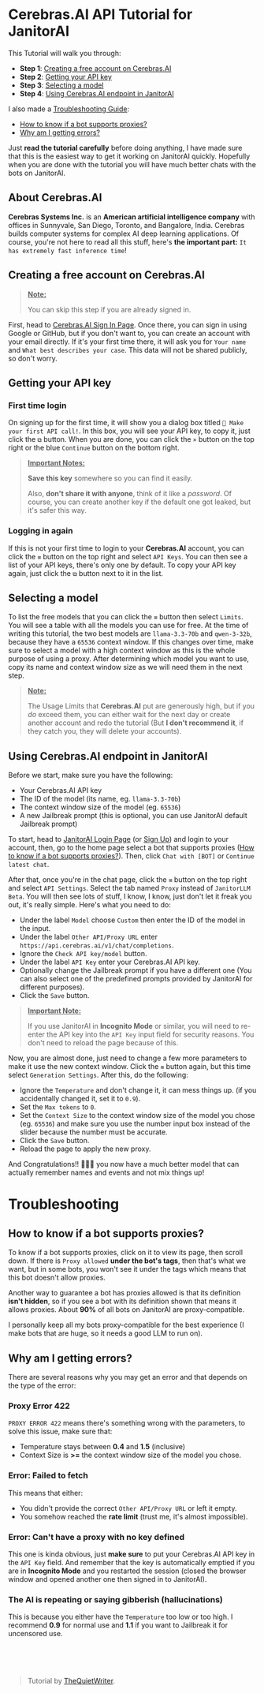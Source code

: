 # Cerebras.AI API Tutorial for JanitorAI

This Tutorial will walk you through:
+ **Step 1**: [Creating a free account on Cerebras.AI](#creating-a-free-account-on-cerebrasai)
+ **Step 2**: [Getting your API key](#getting-your-api-key)
+ **Step 3**: [Selecting a model](#selecting-a-model)
+ **Step 4**: [Using Cerebras.AI endpoint in JanitorAI](#using-cerebrasai-endpoint-in-janitorai)

I also made a [Troubleshooting Guide](#troubleshooting):
+ [How to know if a bot supports proxies?](#how-to-know-if-a-bot-supports-proxies)
+ [Why am I getting errors?](#why-am-i-getting-errors)

Just **read the tutorial carefully** before doing anything, I have made sure that this is the easiest way to get it working on JanitorAI quickly. Hopefully when you are done with the tutorial you will have much better chats with the bots on JanitorAI.

## About Cerebras.AI
**Cerebras Systems Inc.** is an **American artificial intelligence company** with offices in Sunnyvale, San Diego, Toronto, and Bangalore, India. Cerebras builds computer systems for complex AI deep learning applications. Of course, you're not here to read all this stuff, here's **the important part:** `It has extremely fast inference time`!

## Creating a free account on Cerebras.AI
> **<u>Note:</u>**
> 
> You can skip this step if you are already signed in.

First, head to [Cerebras.AI Sign In Page](https://cloud.cerebras.ai/). Once there, you can sign in using Google or GitHub, but if you don't want to, you can create an account with your email directly. If it's your first time there, it will ask you for `Your name` and `What best describes your case`. This data will not be shared publicly, so don't worry.

## Getting your API key

### First time login
On signing up for the first time, it will show you a dialog box titled `🚀 Make your first API call!`. In this box, you will see your API key, to copy it, just click the `⧉` button. When you are done, you can click the `×` button on the top right or the blue `Continue` button on the  bottom right.
> **<u>Important Notes:</u>**
> 
> **Save this key** somewhere so you can find it easily.
> 
> Also, **don't share it with anyone**, think of it like a _password_. Of course, you can create another key if the default one got leaked, but it's safer this way.

### Logging in again
If this is not your first time to login to your **Cerebras.AI** account, you can click the `≡` button on the top right and select `API Keys`. You can then see a list of your API keys, there's only one by default. To copy your API key again, just click the `⧉` button next to it in the list.

## Selecting a model
To list the free models that you can click the `≡` button then select `Limits`. You will see a table with all the models you can use for free. At the time of writing this tutorial, the two best models are `llama-3.3-70b` and `qwen-3-32b`, because they have a `65536` context window. If this changes over time, make sure to select a model with a high context window as this is the whole purpose of using a proxy. After determining which model you want to use, copy its name and context window size as we will need them in the next step.
> **<u>Note:</u>**
> 
> The Usage Limits that **Cerebras.AI** put are generously high, but if you *do* exceed them, you can either wait for the next day or create another account and redo the tutorial (But **I don't recommend it**, if they catch you, they will delete your accounts).

## Using Cerebras.AI endpoint in JanitorAI
Before we start, make sure you have the following:
+ Your Cerebras.AI API key
+ The ID of the model (its name, eg. `llama-3.3-70b`)
+ The context window size of the model (eg. `65536`)
+ A new Jailbreak prompt (this is optional, you can use JanitorAI default Jailbreak prompt)

To start, head to [JanitorAI Login Page](https://janitorai.com/login) (or [Sign Up](https://janitorai.com/register)) and login to your account, then, go to the home page select a bot that supports proxies ([How to know if a bot supports proxies?](#how-to-know-if-a-bot-supports-proxies)). Then, click `Chat with [BOT]` or `Continue latest chat`.

After that, once you're in the chat page, click the `≡` button on the top right and select `API Settings`. Select the tab named `Proxy` instead of `JanitorLLM Beta`. You will then see lots of stuff, I know, I know, just don't let it freak you out, it's really simple. Here's what you need to do: 
+ Under the label `Model` choose `Custom` then enter the ID of the model in the input.
+ Under the label `Other API/Proxy URL` enter `https://api.cerebras.ai/v1/chat/completions`.
+ Ignore the `Check API key/model` button.
+ Under the label `API Key` enter your Cerebras.AI API key.
+ Optionally change the Jailbreak prompt if you have a different one (You can also select one of the predefined prompts provided by JanitorAI for different purposes).
+ Click the `Save` button.

> **<u>Important Note:</u>**
> 
> If you use JanitorAI in **Incognito Mode** or similar, you will need to re-enter the API key into the `API Key` input field for security reasons. You don't need to reload the page because of this.

Now, you are almost done, just need to change a few more parameters to make it use the new context window. Click the `≡` button again, but this time select `Generation Settings`. After this, do the following:
+ Ignore the `Temperature` and don't change it, it can mess things up. (if you accidentally changed it, set it to `0.9`).
+ Set the `Max tokens` to `0`.
+ Set the `Context Size` to the context window size of the model you chose (eg. `65536`) and make sure you use the number input box instead of the slider because the number must be accurate.
+ Click the `Save` button.
+ Reload the page to apply the new proxy.

And Congratulations!! 🎉🎉🎉 you now have a much better model that can actually remember names and events and not mix things up!


# Troubleshooting

## How to know if a bot supports proxies?
To know if a bot supports proxies, click on it to view its page, then scroll down.
If there is `Proxy allowed` **under the bot's tags**, then that's what we want, but in some bots, you won't see it under the tags which means that this bot doesn't allow proxies.

Another way to guarantee a bot has proxies allowed is that its definition **isn't hidden**, so if you see a bot with its definition shown that means it allows proxies. About **90%** of all bots on JanitorAI are proxy-compatible.

I personally keep all my bots proxy-compatible for the best experience (I make bots that are huge, so it needs a good LLM to run on).

## Why am I getting errors?
There are several reasons why you may get an error and that depends on the type of the error:

### Proxy Error 422
`PROXY ERROR 422` means there's something wrong with the parameters, to solve this issue, make sure that:
+ Temperature stays between **0.4** and **1.5** (inclusive)
+ Context Size is **>=** the context window size of the model you chose.

### Error: Failed to fetch
This means that either:
+ You didn't provide the correct `Other API/Proxy URL` or left it empty.
+ You somehow reached the **rate limit** (trust me, it's almost impossible).

### Error: Can't have a proxy with no key defined
This one is kinda obvious, just **make sure** to put your Cerebras.AI API key in the `API Key` field. And remember that the key is automatically emptied if you are in **Incognito Mode** and you restarted the session (closed the browser window and opened another one then signed in to JanitorAI).

### The AI is repeating or saying gibberish (hallucinations)
This is because you either have the `Temperature` too low or too high. I recommend **0.9** for normal use and **1.1** if you want to Jailbreak it for uncensored use.


<br><br><br>
>Tutorial by [TheQuietWriter](https://janitorai.com/profiles/17a94471-5723-443b-bb9d-5e612be8eea5_profile-of-the-quiet-writer).
